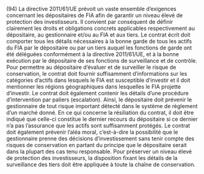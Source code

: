 (94) La directive 2011/61/UE prévoit un vaste ensemble d’exigences concernant les dépositaires de FIA afin de garantir un niveau élevé de protection des investisseurs. Il convient par conséquent de définir clairement les droits et obligations concrets applicables respectivement au dépositaire, au gestionnaire et/ou au FIA et aux tiers. Le contrat écrit doit comporter tous les détails nécessaires à la bonne garde de tous les actifs du FIA par le dépositaire ou par un tiers auquel les fonctions de garde ont été déléguées conformément à la directive 2011/61/UE, et à la bonne exécution par le dépositaire de ses fonctions de surveillance et de contrôle. Pour permettre au dépositaire d’évaluer et de surveiller le risque de conservation, le contrat doit fournir suffisamment d’informations sur les catégories d’actifs dans lesquels le FIA est susceptible d’investir et il doit mentionner les régions géographiques dans lesquelles le FIA projette d’investir. Le contrat doit également contenir les détails d’une procédure d’intervention par paliers (escalation). Ainsi, le dépositaire doit prévenir le gestionnaire de tout risque important détecté dans le système de règlement d’un marché donné. En ce qui concerne la résiliation du contrat, il doit être indiqué que celle-ci constitue le dernier recours du dépositaire si ce dernier n’a pas l’assurance que les actifs sont suffisamment protégés. Le contrat doit également prévenir l’aléa moral, c’est-à-dire la possibilité que le gestionnaire prenne des décisions d’investissement sans tenir compte des risques de conservation en partant du principe que le dépositaire serait dans la plupart des cas tenu responsable. Pour préserver un niveau élevé de protection des investisseurs, la disposition fixant les détails de la surveillance des tiers doit être appliquée à toute la chaîne de conservation.